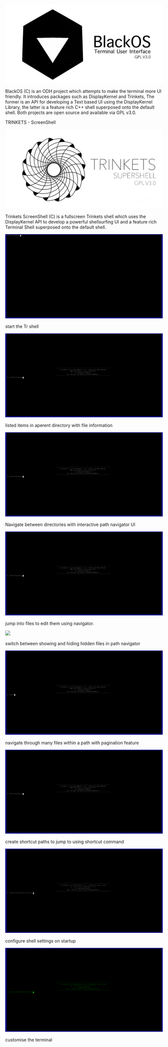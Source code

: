 ![](media/BlackOSLogo.png)

BlackOS (C) is an ODH project which attempts to make the terminal more UI friendly. It introduces packages such as DisplayKernel and Trinkets, The former is an API for developing a Text based UI using the DisplayKernel Library, the latter is a feature rich C++ shell superposed onto the default shell. Both projects are open source and available via GPL v3.0.

TRINKETS - ScreenShell

![](media/TrLogo.png)

Trinkets ScreenShell (C) is a fullscreen Trinkets shell which uses the DisplayKernel API to develop a powerful shellsurfing UI and a feature rich Terminal Shell superposed onto the default shell.

![](media/start-tr.gif)

start the Tr shell

![](media/tr-ls.gif)

listed items in aperent directory with file information

![](media/nd-cd.gif)

Navigate between directories with interactive path navigator UI

![](media/nd-edit-files.gif)

jump into files to edit them using navigator.

![](media/d-hidden.gif)

switch between showing and hiding hidden files in path navigator

![](media/nd-paginate.gif)

navigate through many files within a path with pagination feature

![](media/sc-add.gif)

create shortcut paths to jump to using shortcut command

![](media/configure-on-startup.gif)

configure shell settings on startup

![](media/change-themes.gif)

customise the terminal
